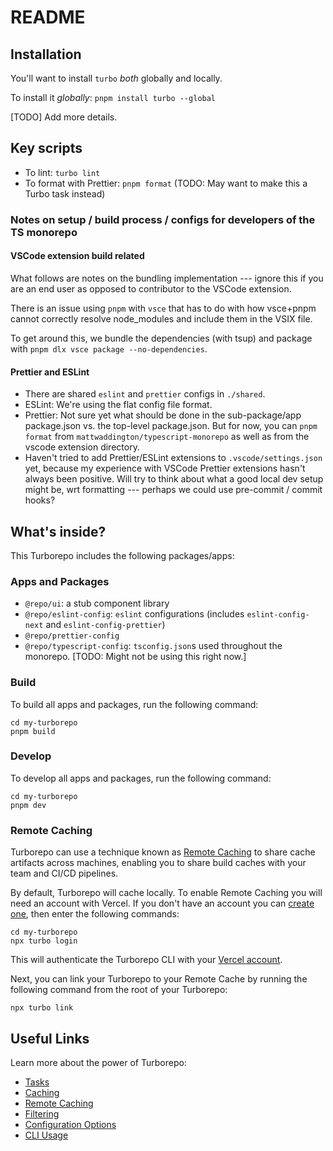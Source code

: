 # README

## Installation

You'll want to install `turbo` _both_ globally and locally.

To install it _globally_: `pnpm install turbo --global`

[TODO] Add more details.

## Key scripts

- To lint: `turbo lint`
- To format with Prettier: `pnpm format` (TODO: May want to make this a Turbo task instead)

### Notes on setup / build process / configs for developers of the TS monorepo

#### VSCode extension build related

What follows are notes on the bundling implementation --- ignore this if you are an end user as opposed to contributor to the VSCode extension.

There is an issue using `pnpm` with `vsce` that has to do with how vsce+pnpm cannot correctly resolve node_modules and include them in the VSIX file.

To get around this, we bundle the dependencies (with tsup) and package with `pnpm dlx vsce package --no-dependencies`.

#### Prettier and ESLint

- There are shared `eslint` and `prettier` configs in `./shared`.
- ESLint: We're using the flat config file format.
- Prettier: Not sure yet what should be done in the sub-package/app package.json vs. the top-level package.json. But for now, you can `pnpm format` from `mattwaddington/typescript-monorepo` as well as from the vscode extension directory.
- Haven't tried to add Prettier/ESLint extensions to `.vscode/settings.json` yet,
  because my experience with VSCode Prettier extensions hasn't always been positive.
  Will try to think about what a good local dev setup might be,
  wrt formatting --- perhaps we could use pre-commit / commit hooks?

## What's inside?

This Turborepo includes the following packages/apps:

### Apps and Packages

- `@repo/ui`: a stub component library
- `@repo/eslint-config`: `eslint` configurations (includes `eslint-config-next` and `eslint-config-prettier`)
- `@repo/prettier-config`
- `@repo/typescript-config`: `tsconfig.json`s used throughout the monorepo. [TODO: Might not be using this right now.]

### Build

To build all apps and packages, run the following command:

```
cd my-turborepo
pnpm build
```

### Develop

To develop all apps and packages, run the following command:

```
cd my-turborepo
pnpm dev
```

### Remote Caching

Turborepo can use a technique known as [Remote Caching](https://turbo.build/repo/docs/core-concepts/remote-caching) to share cache artifacts across machines, enabling you to share build caches with your team and CI/CD pipelines.

By default, Turborepo will cache locally. To enable Remote Caching you will need an account with Vercel. If you don't have an account you can [create one](https://vercel.com/signup), then enter the following commands:

```
cd my-turborepo
npx turbo login
```

This will authenticate the Turborepo CLI with your [Vercel account](https://vercel.com/docs/concepts/personal-accounts/overview).

Next, you can link your Turborepo to your Remote Cache by running the following command from the root of your Turborepo:

```
npx turbo link
```

## Useful Links

Learn more about the power of Turborepo:

- [Tasks](https://turbo.build/repo/docs/core-concepts/monorepos/running-tasks)
- [Caching](https://turbo.build/repo/docs/core-concepts/caching)
- [Remote Caching](https://turbo.build/repo/docs/core-concepts/remote-caching)
- [Filtering](https://turbo.build/repo/docs/core-concepts/monorepos/filtering)
- [Configuration Options](https://turbo.build/repo/docs/reference/configuration)
- [CLI Usage](https://turbo.build/repo/docs/reference/command-line-reference)
